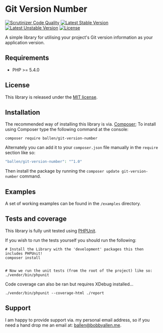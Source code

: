 Git Version Number
==================

[![Scrutinizer Code Quality](https://scrutinizer-ci.com/g/allebb/git-version-number/badges/quality-score.png?b=master)](https://scrutinizer-ci.com/g/allebb/git-version-number/?branch=master)
[![Latest Stable Version](https://poser.pugx.org/ballen/git-version-number/v/stable)](https://packagist.org/packages/ballen/git-version-number)
[![Latest Unstable Version](https://poser.pugx.org/ballen/git-version-number/v/unstable)](https://packagist.org/packages/ballen/git-version-number)
[![License](https://poser.pugx.org/ballen/git-version-number/license)](https://packagist.org/packages/ballen/git-version-number)

A simple library for utilising your project's Git version information as your application version.

Requirements
------------

* PHP >= 5.4.0

License
-------

This library is released under the [MIT license](LICENSE).

Installation
------------

The recommended way of installing this library is via. [Composer](http://getcomposer.org); To install using Composer type the following command at the console:

```shell
composer require ballen/git-version-number
```

Alternately you can add it to your ``composer.json`` file manually in the `require` section like so:

```php
"ballen/git-version-number": "^1.0"
```
Then install the package by running the ``composer update git-version-number`` command.

Examples
--------

A set of working examples can be found in the ``/examples`` directory.

Tests and coverage
------------------

This library is fully unit tested using [PHPUnit](https://phpunit.de/).

If you wish to run the tests yourself you should run the following:

```shell
# Install the Library with the 'development' packages this then includes PHPUnit!
composer install


# Now we run the unit tests (from the root of the project) like so:
./vendor/bin/phpunit
```

Code coverage can also be ran but requires XDebug installed...

```shell
./vendor/bin/phpunit --coverage-html ./report
```

Support
-------

I am happy to provide support via. my personal email address, so if you need a hand drop me an email at: [ballen@bobbyallen.me]().
